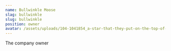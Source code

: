 ```yaml
---
name: Bullwinkle Moose
slag: bullwinkle
slug: bullwinkle
position: owner
avatar: /assets/uploads/104-1041854_a-star-that-they-put-on-the-top-of-their-christmas-rocky.png.jpeg
---
```

The company owner
